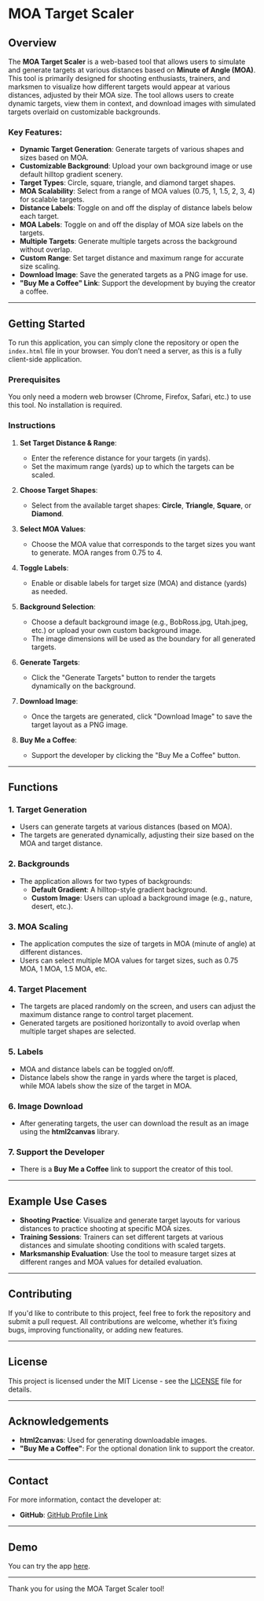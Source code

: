 # MOA Target Scaler

## Overview

The **MOA Target Scaler** is a web-based tool that allows users to simulate and generate targets at various distances based on **Minute of Angle (MOA)**. This tool is primarily designed for shooting enthusiasts, trainers, and marksmen to visualize how different targets would appear at various distances, adjusted by their MOA size. The tool allows users to create dynamic targets, view them in context, and download images with simulated targets overlaid on customizable backgrounds.

### Key Features:
- **Dynamic Target Generation**: Generate targets of various shapes and sizes based on MOA.
- **Customizable Background**: Upload your own background image or use default hilltop gradient scenery.
- **Target Types**: Circle, square, triangle, and diamond target shapes.
- **MOA Scalability**: Select from a range of MOA values (0.75, 1, 1.5, 2, 3, 4) for scalable targets.
- **Distance Labels**: Toggle on and off the display of distance labels below each target.
- **MOA Labels**: Toggle on and off the display of MOA size labels on the targets.
- **Multiple Targets**: Generate multiple targets across the background without overlap.
- **Custom Range**: Set target distance and maximum range for accurate size scaling.
- **Download Image**: Save the generated targets as a PNG image for use.
- **"Buy Me a Coffee" Link**: Support the development by buying the creator a coffee.

---

## Getting Started

To run this application, you can simply clone the repository or open the `index.html` file in your browser. You don’t need a server, as this is a fully client-side application.

### Prerequisites

You only need a modern web browser (Chrome, Firefox, Safari, etc.) to use this tool. No installation is required.

### Instructions

1. **Set Target Distance & Range**:
   - Enter the reference distance for your targets (in yards).
   - Set the maximum range (yards) up to which the targets can be scaled.

2. **Choose Target Shapes**:
   - Select from the available target shapes: **Circle**, **Triangle**, **Square**, or **Diamond**.

3. **Select MOA Values**:
   - Choose the MOA value that corresponds to the target sizes you want to generate. MOA ranges from 0.75 to 4.

4. **Toggle Labels**:
   - Enable or disable labels for target size (MOA) and distance (yards) as needed.

5. **Background Selection**:
   - Choose a default background image (e.g., BobRoss.jpg, Utah.jpeg, etc.) or upload your own custom background image.
   - The image dimensions will be used as the boundary for all generated targets.

6. **Generate Targets**:
   - Click the "Generate Targets" button to render the targets dynamically on the background.

7. **Download Image**:
   - Once the targets are generated, click "Download Image" to save the target layout as a PNG image.

8. **Buy Me a Coffee**:
   - Support the developer by clicking the "Buy Me a Coffee" button.

---

## Functions

### 1. **Target Generation**
   - Users can generate targets at various distances (based on MOA).
   - The targets are generated dynamically, adjusting their size based on the MOA and target distance.

### 2. **Backgrounds**
   - The application allows for two types of backgrounds:
     - **Default Gradient**: A hilltop-style gradient background.
     - **Custom Image**: Users can upload a background image (e.g., nature, desert, etc.).

### 3. **MOA Scaling**
   - The application computes the size of targets in MOA (minute of angle) at different distances.
   - Users can select multiple MOA values for target sizes, such as 0.75 MOA, 1 MOA, 1.5 MOA, etc.

### 4. **Target Placement**
   - The targets are placed randomly on the screen, and users can adjust the maximum distance range to control target placement.
   - Generated targets are positioned horizontally to avoid overlap when multiple target shapes are selected.

### 5. **Labels**
   - MOA and distance labels can be toggled on/off.
   - Distance labels show the range in yards where the target is placed, while MOA labels show the size of the target in MOA.

### 6. **Image Download**
   - After generating targets, the user can download the result as an image using the **html2canvas** library.

### 7. **Support the Developer**
   - There is a **Buy Me a Coffee** link to support the creator of this tool.

---

## Example Use Cases

- **Shooting Practice**: Visualize and generate target layouts for various distances to practice shooting at specific MOA sizes.
- **Training Sessions**: Trainers can set different targets at various distances and simulate shooting conditions with scaled targets.
- **Marksmanship Evaluation**: Use the tool to measure target sizes at different ranges and MOA values for detailed evaluation.

---

## Contributing

If you'd like to contribute to this project, feel free to fork the repository and submit a pull request. All contributions are welcome, whether it’s fixing bugs, improving functionality, or adding new features.

---

## License

This project is licensed under the MIT License - see the [LICENSE](LICENSE) file for details.

---

## Acknowledgements

- **html2canvas**: Used for generating downloadable images.
- **"Buy Me a Coffee"**: For the optional donation link to support the creator.

---

## Contact

For more information, contact the developer at:  
- **GitHub**: [GitHub Profile Link](https://github.com/chawit)

---

## Demo

You can try the app [here](https://github.com/chawit/MOA-Target-Scaler).

---

Thank you for using the MOA Target Scaler tool!
